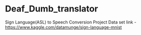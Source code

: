 # Deaf_Dumb_translator
Sign Language(ASL) to Speech Conversion Project 
Data set link - https://www.kaggle.com/datamunge/sign-language-mnist
